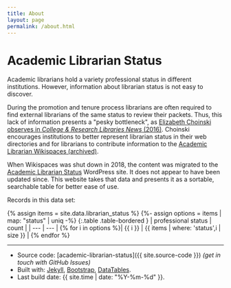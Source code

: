 ```yaml
---
title: About
layout: page
permalink: /about.html
---
```


# Academic Librarian Status

Academic librarians hold a variety professional status in different institutions.
However, information about librarian status is not easy to discover. 

During the promotion and tenure process librarians are often required to find external librarians of the same status to review their packets.
Thus, this lack of information presents a "pesky bottleneck", as [Elizabeth Choinski observes in *College & Research Libraries News* (2016)](https://crln.acrl.org/index.php/crlnews/article/view/9460/10708). 
Choinski encourages institutions to better represent librarian status in their web directories and for librarians to contribute information to the [Academic Librarian Wikispaces (archived)](https://web.archive.org/web/20180307020737/http://academic-librarian-status.wikispaces.com/).

When Wikispaces was shut down in 2018, the content was migrated to the [Academic Librarian Status](https://academiclibrarianstatus.wordpress.com/) WordPress site.
It does not appear to have been updated since. 
This website takes that data and presents it as a sortable, searchable table for better ease of use.

Records in this data set:

{% assign items = site.data.librarian_status %}
{%- assign options = items | map: "status" | uniq -%}
{:.table .table-bordered }
| professional status | count |
| --- | --- |
{% for i in options %}| {{ i }} | {{ items | where: 'status',i | size }} |
{% endfor %}

--------

- Source code: [academic-librarian-status]({{ site.source-code }}) *(get in touch with GitHub Issues)*
- Built with: [Jekyll](https://jekyllrb.com/), [Bootstrap](https://getbootstrap.com/), [DataTables](https://datatables.net/).
- Last build date: {{ site.time | date: "%Y-%m-%d" }}.
